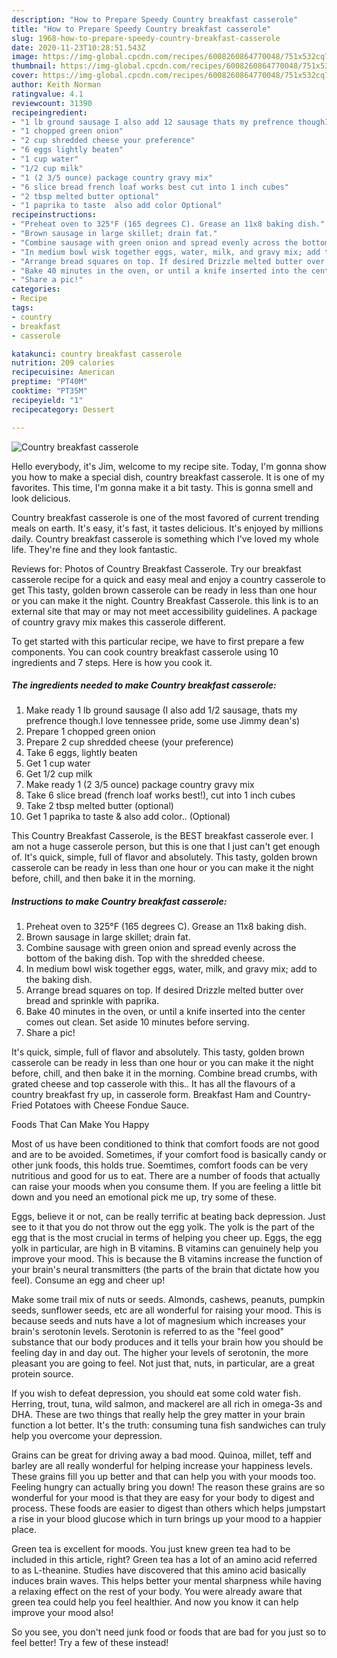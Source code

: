 ```yaml
---
description: "How to Prepare Speedy Country breakfast casserole"
title: "How to Prepare Speedy Country breakfast casserole"
slug: 1968-how-to-prepare-speedy-country-breakfast-casserole
date: 2020-11-23T10:28:51.543Z
image: https://img-global.cpcdn.com/recipes/6008260864770048/751x532cq70/country-breakfast-casserole-recipe-main-photo.jpg
thumbnail: https://img-global.cpcdn.com/recipes/6008260864770048/751x532cq70/country-breakfast-casserole-recipe-main-photo.jpg
cover: https://img-global.cpcdn.com/recipes/6008260864770048/751x532cq70/country-breakfast-casserole-recipe-main-photo.jpg
author: Keith Norman
ratingvalue: 4.1
reviewcount: 31390
recipeingredient:
- "1 lb ground sausage I also add 12 sausage thats my prefrence thoughI love tennessee pride some use Jimmy deans"
- "1 chopped green onion"
- "2 cup shredded cheese your preference"
- "6 eggs lightly beaten"
- "1 cup water"
- "1/2 cup milk"
- "1 (2 3/5 ounce) package country gravy mix"
- "6 slice bread french loaf works best cut into 1 inch cubes"
- "2 tbsp melted butter optional"
- "1 paprika to taste  also add color Optional"
recipeinstructions:
- "Preheat oven to 325°F (165 degrees C). Grease an 11x8 baking dish."
- "Brown sausage in large skillet; drain fat."
- "Combine sausage with green onion and spread evenly across the bottom of the baking dish. Top with the shredded cheese."
- "In medium bowl wisk together eggs, water, milk, and gravy mix; add to the baking dish."
- "Arrange bread squares on top. If desired Drizzle melted butter over bread and sprinkle with paprika."
- "Bake 40 minutes in the oven, or until a knife inserted into the center comes out clean. Set aside 10 minutes before serving."
- "Share a pic!"
categories:
- Recipe
tags:
- country
- breakfast
- casserole

katakunci: country breakfast casserole 
nutrition: 209 calories
recipecuisine: American
preptime: "PT40M"
cooktime: "PT35M"
recipeyield: "1"
recipecategory: Dessert

---
```



![Country breakfast casserole](https://img-global.cpcdn.com/recipes/6008260864770048/751x532cq70/country-breakfast-casserole-recipe-main-photo.jpg)

Hello everybody, it's Jim, welcome to my recipe site. Today, I'm gonna show you how to make a special dish, country breakfast casserole. It is one of my favorites. This time, I'm gonna make it a bit tasty. This is gonna smell and look delicious.

Country breakfast casserole is one of the most favored of current trending meals on earth. It's easy, it's fast, it tastes delicious. It's enjoyed by millions daily. Country breakfast casserole is something which I've loved my whole life. They're fine and they look fantastic.

Reviews for: Photos of Country Breakfast Casserole. Try our breakfast casserole recipe for a quick and easy meal and enjoy a country casserole to get This tasty, golden brown casserole can be ready in less than one hour or you can make it the night. Country Breakfast Casserole. this link is to an external site that may or may not meet accessibility guidelines. A package of country gravy mix makes this casserole different.


To get started with this particular recipe, we have to first prepare a few components. You can cook country breakfast casserole using 10 ingredients and 7 steps. Here is how you cook it.

<!--inarticleads1-->

##### The ingredients needed to make Country breakfast casserole:

1. Make ready 1 lb ground sausage (I also add 1/2 sausage, thats my prefrence though.I love tennessee pride, some use Jimmy dean&#39;s)
1. Prepare 1 chopped green onion
1. Prepare 2 cup shredded cheese (your preference)
1. Take 6 eggs, lightly beaten
1. Get 1 cup water
1. Get 1/2 cup milk
1. Make ready 1 (2 3/5 ounce) package country gravy mix
1. Take 6 slice bread (french loaf works best!), cut into 1 inch cubes
1. Take 2 tbsp melted butter (optional)
1. Get 1 paprika to taste &amp; also add color.. (Optional)


This Country Breakfast Casserole, is the BEST breakfast casserole ever. I am not a huge casserole person, but this is one that I just can&#39;t get enough of. It&#39;s quick, simple, full of flavor and absolutely. This tasty, golden brown casserole can be ready in less than one hour or you can make it the night before, chill, and then bake it in the morning. 

<!--inarticleads2-->

##### Instructions to make Country breakfast casserole:

1. Preheat oven to 325°F (165 degrees C). Grease an 11x8 baking dish.
1. Brown sausage in large skillet; drain fat.
1. Combine sausage with green onion and spread evenly across the bottom of the baking dish. Top with the shredded cheese.
1. In medium bowl wisk together eggs, water, milk, and gravy mix; add to the baking dish.
1. Arrange bread squares on top. If desired Drizzle melted butter over bread and sprinkle with paprika.
1. Bake 40 minutes in the oven, or until a knife inserted into the center comes out clean. Set aside 10 minutes before serving.
1. Share a pic!


It&#39;s quick, simple, full of flavor and absolutely. This tasty, golden brown casserole can be ready in less than one hour or you can make it the night before, chill, and then bake it in the morning. Combine bread crumbs, with grated cheese and top casserole with this.. It has all the flavours of a country breakfast fry up, in casserole form. Breakfast Ham and Country-Fried Potatoes with Cheese Fondue Sauce. 

Foods That Can Make You Happy


Most of us have been conditioned to think that comfort foods are not good and are to be avoided. Sometimes, if your comfort food is basically candy or other junk foods, this holds true. Soemtimes, comfort foods can be very nutritious and good for us to eat. There are a number of foods that actually can raise your moods when you consume them. If you are feeling a little bit down and you need an emotional pick me up, try some of these.

Eggs, believe it or not, can be really terrific at beating back depression. Just see to it that you do not throw out the egg yolk. The yolk is the part of the egg that is the most crucial in terms of helping you cheer up. Eggs, the egg yolk in particular, are high in B vitamins. B vitamins can genuinely help you improve your mood. This is because the B vitamins increase the function of your brain's neural transmitters (the parts of the brain that dictate how you feel). Consume an egg and cheer up!

Make some trail mix of nuts or seeds. Almonds, cashews, peanuts, pumpkin seeds, sunflower seeds, etc are all wonderful for raising your mood. This is because seeds and nuts have a lot of magnesium which increases your brain's serotonin levels. Serotonin is referred to as the "feel good" substance that our body produces and it tells your brain how you should be feeling day in and day out. The higher your levels of serotonin, the more pleasant you are going to feel. Not just that, nuts, in particular, are a great protein source.

If you wish to defeat depression, you should eat some cold water fish. Herring, trout, tuna, wild salmon, and mackerel are all rich in omega-3s and DHA. These are two things that really help the grey matter in your brain function a lot better. It's the truth: consuming tuna fish sandwiches can truly help you overcome your depression. 

Grains can be great for driving away a bad mood. Quinoa, millet, teff and barley are all really wonderful for helping increase your happiness levels. These grains fill you up better and that can help you with your moods too. Feeling hungry can actually bring you down! The reason these grains are so wonderful for your mood is that they are easy for your body to digest and process. These foods are easier to digest than others which helps jumpstart a rise in your blood glucose which in turn brings up your mood to a happier place.

Green tea is excellent for moods. You just knew green tea had to be included in this article, right? Green tea has a lot of an amino acid referred to as L-theanine. Studies have discovered that this amino acid basically induces brain waves. This helps better your mental sharpness while having a relaxing effect on the rest of your body. You were already aware that green tea could help you feel healthier. And now you know it can help improve your mood also!

So you see, you don't need junk food or foods that are bad for you just so to feel better! Try a few of these instead!

